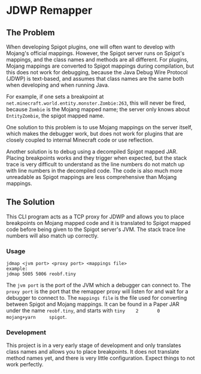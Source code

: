 # JDWP Remapper

## The Problem

When developing Spigot plugins, one will often want to develop with Mojang's official mappings. However, the Spigot server runs on Spigot's mappings, and the class names and methods are all different. For plugins, Mojang mappings are converted to Spigot mappings during compilation, but this does not work for debugging, because the Java Debug Wire Protocol (JDWP) is text-based, and assumes that class names are the same both when developing and when running Java.

For example, if one sets a breakpoint at `net.minecraft.world.entity.monster.Zombie:263`, this will never be fired, because `Zombie` is the Mojang mapped name; the server only knows about `EntityZombie`, the spigot mapped name.

One solution to this problem is to use Mojang mappings on the server itself, which makes the debugger work, but does not work for plugins that are closely coupled to internal Minecraft code or use reflection.

Another solution is to debug using a decompiled Spigot mapped JAR. Placing breakpoints works and they trigger when expected, but the stack trace is very difficult to understand as the line numbers do not match up with line numbers in the decompiled code. The code is also much more unreadable as Spigot mappings are less comprehensive than Mojang mappings.

## The Solution

This CLI program acts as a TCP proxy for JDWP and allows you to place breakpoints on Mojang mapped code and it is translated to Spigot mapped code before being given to the Spigot server's JVM. The stack trace line numbers will also match up correctly.

### Usage

```
jdmap <jvm port> <proxy port> <mappings file>
example:
jdmap 5005 5006 reobf.tiny
```

The `jvm port` is the port of the JVM which a debugger can connect to. The `proxy port` is the port that the remapper proxy will listen for and wait for a debugger to connect to. The `mappings file` is the file used for converting between Spigot and Mojang mappings. It can be found in a Paper JAR under the name `reobf.tiny`, and starts with `tiny    2       0       mojang+yarn     spigot`.

### Development

This project is in a very early stage of development and only translates class names and allows you to place breakpoints. It does not translate method names yet, and there is very little configuration. Expect things to not work perfectly.
